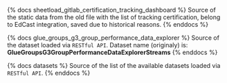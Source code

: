 {% docs sheetload_gitlab_certification_tracking_dashboard %}
Source of the static data from the old file with the list of tracking certification, belong to EdCast integration, saved due to historical reasons.
{% enddocs %}


{% docs glue_groups_g3_group_performance_data_explorer %}
Source of the dataset loaded via `RESTful API`.
Dataset name (originaly) is: **GlueGroupsG3GroupPerformanceDataExplorerStreams**
{% enddocs %}

{% docs datasets %}
Source of the list of the available datasets loaded via `RESTful API`.
{% enddocs %}